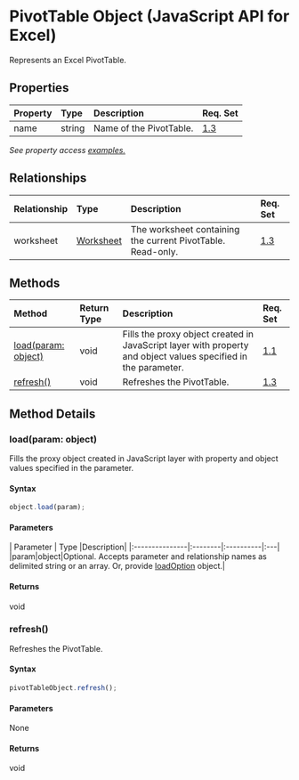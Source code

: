 # PivotTable Object (JavaScript API for Excel)

Represents an Excel PivotTable.

## Properties

| Property	   | Type	|Description| Req. Set|
|:---------------|:--------|:----------|:----|
|name|string|Name of the PivotTable.|[1.3](../requirement-sets/excel-api-requirement-sets.md)|

_See property access [examples.](#property-access-examples)_

## Relationships
| Relationship | Type	|Description| Req. Set|
|:---------------|:--------|:----------|:----|
|worksheet|[Worksheet](worksheet.md)|The worksheet containing the current PivotTable. Read-only.|[1.3](../requirement-sets/excel-api-requirement-sets.md)|

## Methods

| Method		   | Return Type	|Description| Req. Set|
|:---------------|:--------|:----------|:----|
|[load(param: object)](#loadparam-object)|void|Fills the proxy object created in JavaScript layer with property and object values specified in the parameter.|[1.1](../requirement-sets/excel-api-requirement-sets.md)|
|[refresh()](#refresh)|void|Refreshes the PivotTable.|[1.3](../requirement-sets/excel-api-requirement-sets.md)|

## Method Details


### load(param: object)
Fills the proxy object created in JavaScript layer with property and object values specified in the parameter.

#### Syntax
```js
object.load(param);
```

#### Parameters
| Parameter	   | Type	|Description|
|:---------------|:--------|:----------|:---|
|param|object|Optional. Accepts parameter and relationship names as delimited string or an array. Or, provide [loadOption](loadoption.md) object.|

#### Returns
void

### refresh()
Refreshes the PivotTable.

#### Syntax
```js
pivotTableObject.refresh();
```

#### Parameters
None

#### Returns
void
